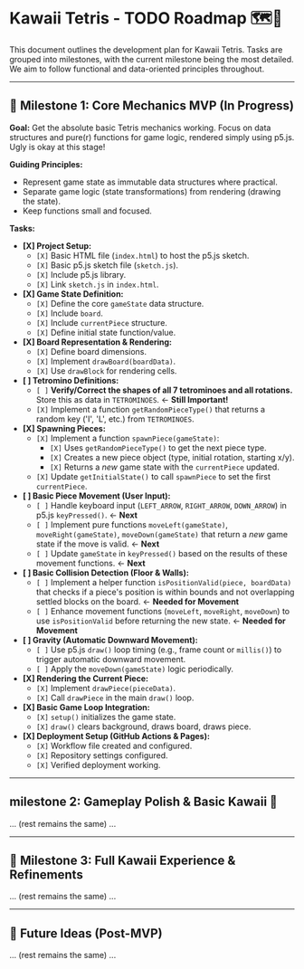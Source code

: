 # Kawaii Tetris - TODO Roadmap 🗺️💖

This document outlines the development plan for Kawaii Tetris. Tasks are grouped into milestones, with the current milestone being the most detailed. We aim to follow functional and data-oriented principles throughout.

---

## 🎯 Milestone 1: Core Mechanics MVP (In Progress)

**Goal:** Get the absolute basic Tetris mechanics working. Focus on data structures and pure(r) functions for game logic, rendered simply using p5.js. Ugly is okay at this stage!

**Guiding Principles:**
*   Represent game state as immutable data structures where practical.
*   Separate game logic (state transformations) from rendering (drawing the state).
*   Keep functions small and focused.

**Tasks:**

*   **[X] Project Setup:**
    *   `[X]` Basic HTML file (`index.html`) to host the p5.js sketch.
    *   `[X]` Basic p5.js sketch file (`sketch.js`).
    *   `[X]` Include p5.js library.
    *   `[X]` Link `sketch.js` in `index.html`.
*   **[X] Game State Definition:**
    *   `[X]` Define the core `gameState` data structure.
    *   `[X]` Include `board`.
    *   `[X]` Include `currentPiece` structure.
    *   `[X]` Define initial state function/value.
*   **[X] Board Representation & Rendering:**
    *   `[X]` Define board dimensions.
    *   `[X]` Implement `drawBoard(boardData)`.
    *   `[X]` Use `drawBlock` for rendering cells.
*   **[ ] Tetromino Definitions:**
    *   `[ ]` **Verify/Correct the shapes of all 7 tetrominoes and all rotations.** Store this as data in `TETROMINOES`. <- **Still Important!**
    *   `[X]` Implement a function `getRandomPieceType()` that returns a random key ('I', 'L', etc.) from `TETROMINOES`.
*   **[X] Spawning Pieces:**
    *   `[X]` Implement a function `spawnPiece(gameState)`:
        *   `[X]` Uses `getRandomPieceType()` to get the next piece type.
        *   `[X]` Creates a new piece object (type, initial rotation, starting x/y).
        *   `[X]` Returns a *new* game state with the `currentPiece` updated.
    *   `[X]` Update `getInitialState()` to call `spawnPiece` to set the first `currentPiece`.
*   **[ ] Basic Piece Movement (User Input):**
    *   `[ ]` Handle keyboard input (`LEFT_ARROW`, `RIGHT_ARROW`, `DOWN_ARROW`) in p5.js `keyPressed()`. <- **Next**
    *   `[ ]` Implement pure functions `moveLeft(gameState)`, `moveRight(gameState)`, `moveDown(gameState)` that return a *new* game state if the move is valid. <- **Next**
    *   `[ ]` Update `gameState` in `keyPressed()` based on the results of these movement functions. <- **Next**
*   **[ ] Basic Collision Detection (Floor & Walls):**
    *   `[ ]` Implement a helper function `isPositionValid(piece, boardData)` that checks if a piece's position is within bounds and not overlapping settled blocks on the board. <- **Needed for Movement**
    *   `[ ]` Enhance movement functions (`moveLeft`, `moveRight`, `moveDown`) to use `isPositionValid` before returning the new state. <- **Needed for Movement**
*   **[ ] Gravity (Automatic Downward Movement):**
    *   `[ ]` Use p5.js `draw()` loop timing (e.g., frame count or `millis()`) to trigger automatic downward movement.
    *   `[ ]` Apply the `moveDown(gameState)` logic periodically.
*   **[X] Rendering the Current Piece:**
    *   `[X]` Implement `drawPiece(pieceData)`.
    *   `[X]` Call `drawPiece` in the main `draw()` loop.
*   **[X] Basic Game Loop Integration:**
    *   `[X]` `setup()` initializes the game state.
    *   `[X]` `draw()` clears background, draws board, draws piece.
*   **[X] Deployment Setup (GitHub Actions & Pages):**
    *   `[X]` Workflow file created and configured.
    *   `[X]` Repository settings configured.
    *   `[X]` Verified deployment working.

---

##  milestone 2: Gameplay Polish & Basic Kawaii 🌸
... (rest remains the same) ...

---

## 🎀 Milestone 3: Full Kawaii Experience & Refinements
... (rest remains the same) ...

---

## 🚀 Future Ideas (Post-MVP)
... (rest remains the same) ...